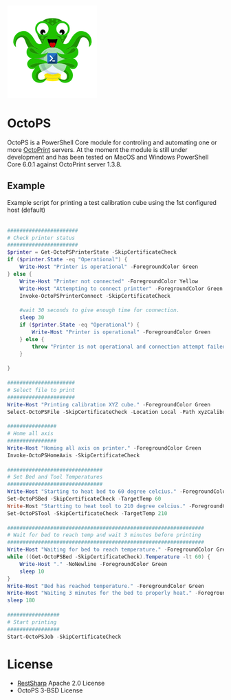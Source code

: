 
![](./Images/2018-06-08-23-15-02.png)

# OctoPS

OctoPS is a PowerShell Core module for controling and automating one or more [OctoPrint](https://www.octoprint.org) servers.
At the moment the module is still under development and has been tested on MacOS and Windows PowerShell Core 6.0.1 against OctoPrint server 1.3.8.


## Example

Example script for printing a test calibration cube using the 1st configured host (default)

```PowerShell

#######################
# Check printer status
#######################
$printer = Get-OctoPSPrinterState -SkipCertificateCheck
if ($printer.State -eq "Operational") {
    Write-Host "Printer is operational" -ForegroundColor Green
} else {
    Write-Host "Printer not connected" -ForegroundColor Yellow
    Write-Host "Attempting to connect printter" -ForegroundColor Green
    Invoke-OctoPSPrinterConnect -SkipCertificateCheck

    #wait 30 seconds to give enough time for connection. 
    sleep 30
    if ($printer.State -eq "Operational") {
        Write-Host "Printer is operational" -ForegroundColor Green
    } else {
        throw "Printer is not operational and connection attempt failed."
    }

}

######################
# Select file to print
######################
Write-Host "Printing calibration XYZ cube." -ForegroundColor Green
Select-OctoPSFile -SkipCertificateCheck -Location Local -Path xyzCalibration_cube.gcode

################
# Home all axis
################
Write-Host "Homing all axis on printer." -ForegroundColor Green
Invoke-OctoPSHomeAxis -SkipCertificateCheck

###############################
# Set Bed and Tool Temperatures
###############################
Write-Host "Starting to heat bed to 60 degree celcius." -ForegroundColor Green
Set-OctoPSBed -SkipCertificateCheck -TargetTemp 60
Write-Host "Startting to heat tool to 210 degree celcius." -ForegroundColor Green
Set-OctoPSTool -SkipCertificateCheck -TargetTemp 210

################################################################
# Wait for bed to reach temp and wait 3 minutes before printing
################################################################
Write-Host "Waiting for bed to reach temperature." -ForegroundColor Green -NoNewline
while ((Get-OctoPSBed -SkipCertificateCheck).Temperature -lt 60) {
    Write-Host "." -NoNewline -ForegroundColor Green
    sleep 10
}
Write-Host "Bed has reached temperature." -ForegroundColor Green
Write-Host "Waiting 3 minutes for the bed to properly heat." -ForegroundColor Green
sleep 180

#################
# Start printing
#################
Start-OctoPSJob -SkipCertificateCheck

```
# License

* [RestSharp](https://github.com/restsharp/RestSharp/blob/develop/LICENSE.txt) Apache 2.0 License
* OctoPS 3-BSD License